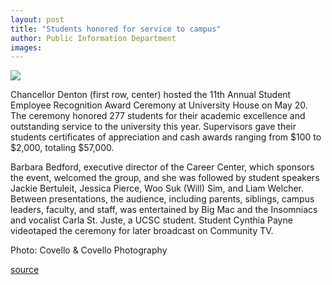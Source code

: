 ```yaml
---
layout: post
title: "Students honored for service to campus"
author: Public Information Department
images:
---
```


![][1]

Chancellor Denton (first row, center) hosted the 11th Annual Student Employee Recognition Award Ceremony at University House on May 20. The ceremony honored 277 students for their academic excellence and outstanding service to the university this year. Supervisors gave their students certificates of appreciation and cash awards ranging from $100 to $2,000, totaling $57,000.

Barbara Bedford, executive director of the Career Center, which sponsors the event, welcomed the group, and she was followed by student speakers Jackie Bertuleit, Jessica Pierce, Woo Suk (Will) Sim, and Liam Welcher. Between presentations, the audience, including parents, siblings, campus leaders, faculty, and staff, was entertained by Big Mac and the Insomniacs and vocalist Carla St. Juste, a UCSC student. Student Cynthia Payne videotaped the ceremony for later broadcast on Community TV.

Photo: Covello & Covello Photography

[1]: ../art/serap.350.jpg

[source](http://www1.ucsc.edu/currents/04-05/05-30/awards-serap.asp "Permalink to awards-serap")

